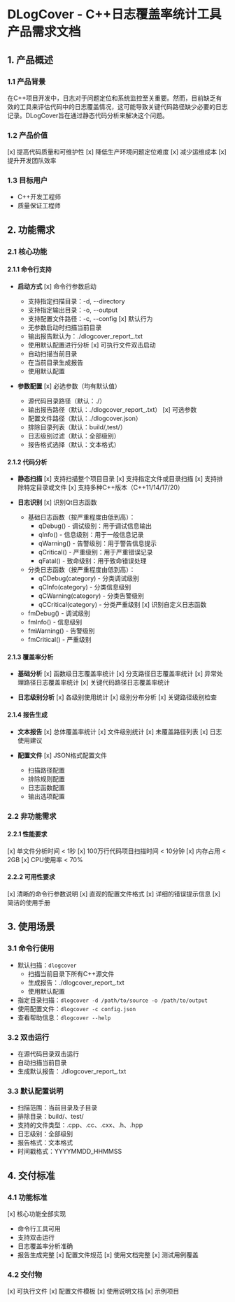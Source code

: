 # DLogCover - C++日志覆盖率统计工具产品需求文档

## 1. 产品概述

### 1.1 产品背景
在C++项目开发中，日志对于问题定位和系统监控至关重要。然而，目前缺乏有效的工具来评估代码中的日志覆盖情况，这可能导致关键代码路径缺少必要的日志记录。DLogCover旨在通过静态代码分析来解决这个问题。

### 1.2 产品价值
[x] 提高代码质量和可维护性
[x] 降低生产环境问题定位难度
[x] 减少运维成本
[x] 提升开发团队效率

### 1.3 目标用户
- C++开发工程师
- 质量保证工程师

## 2. 功能需求

### 2.1 核心功能

#### 2.1.1 命令行支持
- **启动方式**
  [x] 命令行参数启动
    - 支持指定扫描目录：-d, --directory <path>
    - 支持指定输出目录：-o, --output <path>
    - 支持配置文件路径：-c, --config <path>
  [x] 默认行为
    - 无参数启动时扫描当前目录
    - 输出报告默认为：./dlogcover_report_<timestamp>.txt
    - 使用默认配置进行分析
  [x] 可执行文件双击启动
    - 自动扫描当前目录
    - 在当前目录生成报告
    - 使用默认配置

- **参数配置**
  [x] 必选参数（均有默认值）
    - 源代码目录路径（默认：./）
    - 输出报告路径（默认：./dlogcover_report_<timestamp>.txt）
  [x] 可选参数
    - 配置文件路径（默认：./dlogcover.json）
    - 排除目录列表（默认：build/,test/）
    - 日志级别过滤（默认：全部级别）
    - 报告格式选择（默认：文本格式）

#### 2.1.2 代码分析
- **静态扫描**
  [x] 支持扫描整个项目目录
  [x] 支持指定文件或目录扫描
  [x] 支持排除特定目录或文件
  [x] 支持多种C++版本（C++11/14/17/20）

- **日志识别**
  [x] 识别Qt日志函数
    - 基础日志函数（按严重程度由低到高）：
      - qDebug()    - 调试级别：用于调试信息输出
      - qInfo()     - 信息级别：用于一般信息记录
      - qWarning()  - 告警级别：用于警告信息提示
      - qCritical() - 严重级别：用于严重错误记录
      - qFatal()    - 致命级别：用于致命错误处理
    - 分类日志函数（按严重程度由低到高）：
      - qCDebug(category)    - 分类调试级别
      - qCInfo(category)     - 分类信息级别
      - qCWarning(category)  - 分类告警级别
      - qCCritical(category) - 分类严重级别
  [x] 识别自定义日志函数
    - fmDebug()    - 调试级别
    - fmInfo()     - 信息级别
    - fmWarning()  - 告警级别
    - fmCritical() - 严重级别

#### 2.1.3 覆盖率分析
- **基础分析**
  [x] 函数级日志覆盖率统计
  [x] 分支路径日志覆盖率统计
  [x] 异常处理路径日志覆盖率统计
  [x] 关键代码路径日志覆盖率统计

- **日志级别分析**
  [x] 各级别使用统计
  [x] 级别分布分析
  [x] 关键路径级别检查

#### 2.1.4 报告生成
- **文本报告**
  [x] 总体覆盖率统计
  [x] 文件级别统计
  [x] 未覆盖路径列表
  [x] 日志使用建议

- **配置文件**
  [x] JSON格式配置文件
    - 扫描路径配置
    - 排除规则配置
    - 日志函数配置
    - 输出选项配置

### 2.2 非功能需求

#### 2.2.1 性能要求
[x] 单文件分析时间 < 1秒
[x] 100万行代码项目扫描时间 < 10分钟
[x] 内存占用 < 2GB
[x] CPU使用率 < 70%

#### 2.2.2 可用性要求
[x] 清晰的命令行参数说明
[x] 直观的配置文件格式
[x] 详细的错误提示信息
[x] 简洁的使用手册

## 3. 使用场景

### 3.1 命令行使用
- 默认扫描：`dlogcover`
  - 扫描当前目录下所有C++源文件
  - 生成报告：./dlogcover_report_<timestamp>.txt
  - 使用默认配置
- 指定目录扫描：`dlogcover -d /path/to/source -o /path/to/output`
- 使用配置文件：`dlogcover -c config.json`
- 查看帮助信息：`dlogcover --help`

### 3.2 双击运行
- 在源代码目录双击运行
- 自动扫描当前目录
- 生成默认报告：./dlogcover_report_<timestamp>.txt

### 3.3 默认配置说明
- 扫描范围：当前目录及子目录
- 排除目录：build/、test/
- 支持的文件类型：.cpp、.cc、.cxx、.h、.hpp
- 日志级别：全部级别
- 报告格式：文本格式
- 时间戳格式：YYYYMMDD_HHMMSS

## 4. 交付标准

### 4.1 功能标准
[x] 核心功能全部实现
  - 命令行工具可用
  - 支持双击运行
  - 日志覆盖率分析准确
  - 报告生成完整
[x] 配置文件规范
[x] 使用文档完整
[x] 测试用例覆盖

### 4.2 交付物
[x] 可执行文件
[x] 配置文件模板
[x] 使用说明文档
[x] 示例项目
